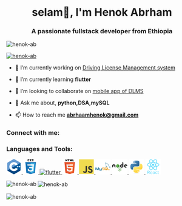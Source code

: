 <h1 align="center">selam👋, I'm Henok Abrham</h1>
<h3 align="center">A passionate fullstack developer from Ethiopia</h3>

<p align="left"> <img src="https://komarev.com/ghpvc/?username=henok-ab&label=Profile%20views&color=0e75b6&style=flat" alt="henok-ab" /> </p>

<p align="left"> <a href="https://github.com/ryo-ma/github-profile-trophy"><img src="https://github-profile-trophy.vercel.app/?username=henok-ab" alt="henok-ab" /></a> </p>

- 🔭 I’m currently working on [Driving License Management system](https://github.com/Henok-Abrham/Driving-Liscense-Managment-system.git)

- 🌱 I’m currently learning **flutter**

- 👯 I’m looking to collaborate on [mobile app of DLMS](https://github.com/Henok-Abrham/Driving-Liscense-Managment-system.git)

- 💬 Ask me about, **python,DSA,mySQL**

- 📫 How to reach me **abrhaamhenok@gmail.com**

<h3 align="left">Connect with me:</h3>
<p align="left">
</p>

<h3 align="left">Languages and Tools:</h3>
<p align="left"> <a href="https://www.w3schools.com/cpp/" target="_blank" rel="noreferrer"> <img src="https://raw.githubusercontent.com/devicons/devicon/master/icons/cplusplus/cplusplus-original.svg" alt="cplusplus" width="40" height="40"/> </a> <a href="https://www.w3schools.com/css/" target="_blank" rel="noreferrer"> <img src="https://raw.githubusercontent.com/devicons/devicon/master/icons/css3/css3-original-wordmark.svg" alt="css3" width="40" height="40"/> </a> <a href="https://flutter.dev" target="_blank" rel="noreferrer"> <img src="https://www.vectorlogo.zone/logos/flutterio/flutterio-icon.svg" alt="flutter" width="40" height="40"/> </a> <a href="https://www.w3.org/html/" target="_blank" rel="noreferrer"> <img src="https://raw.githubusercontent.com/devicons/devicon/master/icons/html5/html5-original-wordmark.svg" alt="html5" width="40" height="40"/> </a> <a href="https://developer.mozilla.org/en-US/docs/Web/JavaScript" target="_blank" rel="noreferrer"> <img src="https://raw.githubusercontent.com/devicons/devicon/master/icons/javascript/javascript-original.svg" alt="javascript" width="40" height="40"/> </a> <a href="https://www.mysql.com/" target="_blank" rel="noreferrer"> <img src="https://raw.githubusercontent.com/devicons/devicon/master/icons/mysql/mysql-original-wordmark.svg" alt="mysql" width="40" height="40"/> </a> <a href="https://nodejs.org" target="_blank" rel="noreferrer"> <img src="https://raw.githubusercontent.com/devicons/devicon/master/icons/nodejs/nodejs-original-wordmark.svg" alt="nodejs" width="40" height="40"/> </a> <a href="https://www.python.org" target="_blank" rel="noreferrer"> <img src="https://raw.githubusercontent.com/devicons/devicon/master/icons/python/python-original.svg" alt="python" width="40" height="40"/> </a> <a href="https://reactjs.org/" target="_blank" rel="noreferrer"> <img src="https://raw.githubusercontent.com/devicons/devicon/master/icons/react/react-original-wordmark.svg" alt="react" width="40" height="40"/> </a> </p>

<p><img align="left" src="https://github-readme-stats.vercel.app/api/top-langs?username=henok-ab&show_icons=true&locale=en&layout=compact" alt="henok-ab" /></p>

<p>&nbsp;<img align="center" src="https://github-readme-stats.vercel.app/api?username=henok-ab&show_icons=true&locale=en" alt="henok-ab" /></p>

<p><img align="center" src="https://github-readme-streak-stats.herokuapp.com/?user=henok-ab&" alt="henok-ab" /></p>
